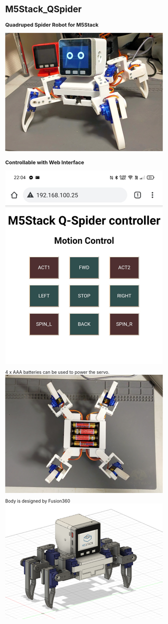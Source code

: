 # M5Stack_QSpider

### Quadruped Spider Robot for M5Stack
![Body](img/body2.jpg)

### Controllable with Web Interface
![Controller](img/WebController.jpg)

4 x AAA batteries can be used to power the servo.
![Controller](img/Battery.jpg)

Body is designed by Fusion360
![Design](img/Fusion360.PNG)
 
